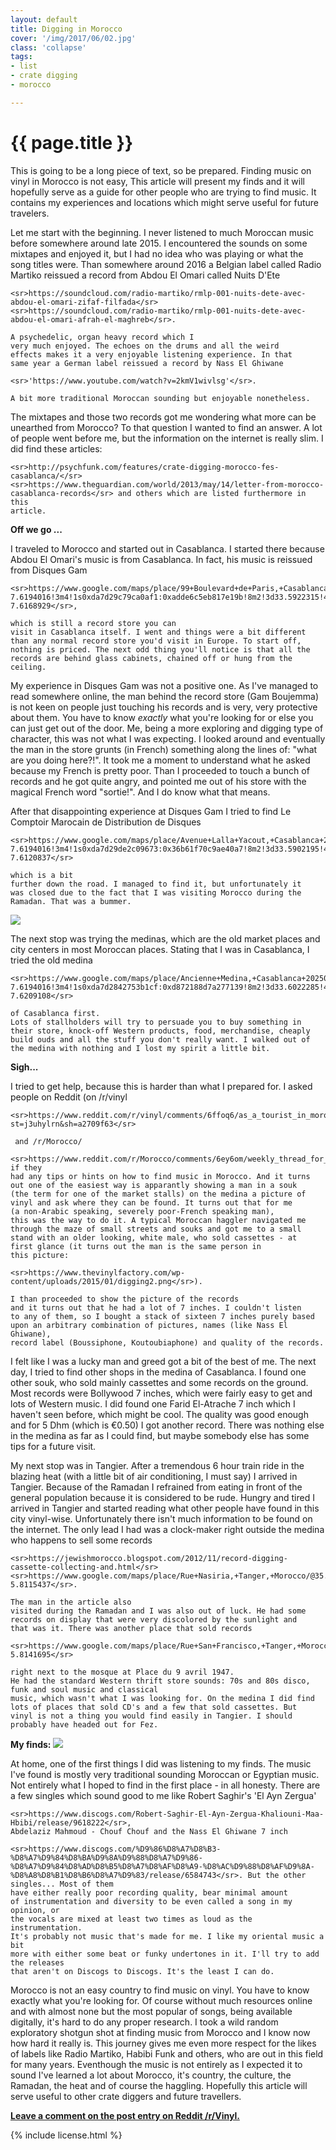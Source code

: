 ```yaml
---
layout: default
title: Digging in Morocco
cover: '/img/2017/06/02.jpg'
class: 'collapse'
tags:
- list
- crate digging
- morocco

---
```


<div class='pg post'>
  <h1>{{ page.title }}</h1>
  <p>
    This is going to be a long piece of text, so be prepared. Finding
    music on vinyl in Morocco is not easy,  This article will present my
    finds and it will hopefully serve as a guide for other
    people who are trying to find music. It contains my experiences and
    locations which might serve useful for future travelers.
  </p>
  <p>
    Let me start with the beginning. I never listened to much Moroccan music
    before somewhere around late 2015. I encountered the sounds on some
    mixtapes and enjoyed it, but I had no idea who was
    playing or
    what the song titles were. Than somewhere around 2016 a Belgian
    label called Radio Martiko reissued a record from Abdou El Omari
    called Nuits D'Ete

    <sr>https://soundcloud.com/radio-martiko/rmlp-001-nuits-dete-avec-abdou-el-omari-zifaf-filfada</sr>
    <sr>https://soundcloud.com/radio-martiko/rmlp-001-nuits-dete-avec-abdou-el-omari-afrah-el-maghreb</sr>.

    A psychedelic, organ heavy record which I
    very much enjoyed. The echoes on the drums and all the weird
    effects makes it a very enjoyable listening experience. In that
    same year a German label reissued a record by Nass El Ghiwane

    <sr>'https://www.youtube.com/watch?v=2kmV1wivlsg'</sr>.

    A bit more traditional Moroccan sounding but enjoyable nonetheless.
  </p>
  <p>
    The mixtapes and those two records got me wondering what more can be
    unearthed from Morocco?
    To that question I wanted to find an answer. A lot of people
    went before me, but the information on the internet is really slim.
    I did find these articles:

    <sr>http://psychfunk.com/features/crate-digging-morocco-fes-casablanca/</sr>
    <sr>https://www.theguardian.com/world/2013/may/14/letter-from-morocco-casablanca-records</sr> and others which are listed furthermore in this
    article.
  </p>

  <strong>Off we go ... </strong>
  <p>
    I traveled to Morocco and started out in Casablanca. I started there
    because Abdou El Omari's music is from Casablanca. In fact, his music
    is reissued from Disques Gam

    <sr>https://www.google.com/maps/place/99+Boulevard+de+Paris,+Casablanca+20250,+Morocco/@33.5931058,-7.6215903,17z/data=!4m13!1m7!3m6!1s0xda7d29b1d24c911:0x9db70758bd6ccf90!2sBoulevard+de+Paris,+Casablanca+20250,+Morocco!3b1!8m2!3d33.5931014!4d-7.6194016!3m4!1s0xda7d29c79ca0af1:0xadde6c5eb817e19b!8m2!3d33.5922315!4d-7.6168929</sr>,

    which is still a record store you can
    visit in Casablanca itself. I went and things were a bit different
    than any normal record store you'd visit in Europe. To start off,
    nothing is priced. The next odd thing you'll notice is that all the
    records are behind glass cabinets, chained off or hung from the
    ceiling.
  </p>
  <p>
    My experience in Disques Gam was not a positive one. As I've managed
    to read somewhere online, the man behind the record
    store (Gam Boujemma) is not keen on people just touching his records and
    is very, very protective about them. You
    have to know <i>exactly</i> what you're looking for or else you can
    just get out of the door. Me, being a more exploring and digging type
    of character, this was not what I was expecting. I looked around and
    eventually the man in the store grunts (in French) something along
    the lines of: "what are you doing here?!". It took me a moment to
    understand what he asked because my French is pretty poor. Than I
    proceeded to touch a bunch of records and he got quite angry, and
    pointed me out of his store with the magical French word "sortie!".
    And I do know what that means.
  </p>
  <p>
    After that disappointing experience at Disques Gam I tried to find
    Le Comptoir Marocain de Distribution de Disques

    <sr>https://www.google.com/maps/place/Avenue+Lalla+Yacout,+Casablanca+20250,+Morocco/@33.5907286,-7.6156143,17z/data=!4m13!1m7!3m6!1s0xda7d29b1d24c911:0x9db70758bd6ccf90!2sBoulevard+de+Paris,+Casablanca+20250,+Morocco!3b1!8m2!3d33.5931014!4d-7.6194016!3m4!1s0xda7d29de2c09673:0x36b61f70c9ae40a7!8m2!3d33.5902195!4d-7.6120837</sr>

    which is a bit
    further down the road. I managed to find it, but unfortunately it
    was closed due to the fact that I was visiting Morocco during the
    Ramadan. That was a bummer.

  </p>
  <img src='/img/2017/06/01.jpg'/>
  <p>
    The next stop was trying the medinas, which are the old market
    places and city centers in most Moroccan places. Stating that
    I was in Casablanca, I tried the old medina

    <sr>https://www.google.com/maps/place/Ancienne+Medina,+Casablanca+20250,+Morocco/@33.6009926,-7.6258712,16z/data=!3m1!4b1!4m13!1m7!3m6!1s0xda7d29b1d24c911:0x9db70758bd6ccf90!2sBoulevard+de+Paris,+Casablanca+20250,+Morocco!3b1!8m2!3d33.5931014!4d-7.6194016!3m4!1s0xda7d2842753b1cf:0xd872188d7a277139!8m2!3d33.6022285!4d-7.6209108</sr>

    of Casablanca first.
    Lots of stallholders will try to persuade you to buy something in
    their store, knock-off Western products, food, merchandise, cheaply
    build ouds and all the stuff you don't really want. I walked out of
    the medina with nothing and I lost my spirit a little bit.
  </p>
  <strong>Sigh...</strong>
  <p>
    I tried to get help, because this is harder than what I prepared for.
    I asked people on Reddit (on /r/vinyl

    <sr>https://www.reddit.com/r/vinyl/comments/6ffoq6/as_a_tourist_in_morocco_where_would_i_find_vinyl/?st=j3uhylrn&sh=a2709f63</sr>

     and /r/Morocco/

    <sr>https://www.reddit.com/r/Morocco/comments/6ey6om/weekly_thread_for_travel_related_questions/died3fq/</sr>) if they
    had any tips or hints on how to find music in Morocco. And it turns
    out one of the easiest way is apparantly showing a man in a souk
    (the term for one of the market stalls) on the medina a picture of
    vinyl and ask where they can be found. It turns out that for me
    (a non-Arabic speaking, severely poor-French speaking man),
    this was the way to do it. A typical Moroccan haggler navigated me
    through the maze of small streets and souks and got me to a small
    stand with an older looking, white male, who sold cassettes - at
    first glance (it turns out the man is the same person in
    this picture:

    <sr>https://www.thevinylfactory.com/wp-content/uploads/2015/01/digging2.png</sr>).

    I than proceeded to show the picture of the records
    and it turns out that he had a lot of 7 inches. I couldn't listen
    to any of them, so I bought a stack of sixteen 7 inches purely based
    upon an arbitrary combination of pictures, names (like Nass El Ghiwane),
    record label (Boussiphone, Koutoubiaphone) and quality of the records.
  </p>
  <p>
    I felt like I was a lucky man and greed got a bit of the best of me.
    The next day, I tried to find other shops in the medina of
    Casablanca. I found one other souk, who sold mainly cassettes and
    some records on the ground. Most records were Bollywood 7
    inches, which were fairly easy to get and lots of Western music.
    I did found one Farid El-Atrache 7 inch which I haven't seen
    before, which might be cool. The quality was good enough and
    for 5 Dhm (which is &euro;0.50) I got another record. There was
    nothing else in the medina as far as I could find, but maybe somebody
    else has some tips for a future visit.
  </p>
  <p>
    My next stop was in Tangier. After a tremendous 6 hour train ride
    in the blazing heat (with a little bit of air conditioning, I
    must say) I arrived in Tangier. Because of the Ramadan I refrained
    from eating in front of the general population because it is
    considered to be rude. Hungry and tired I arrived in Tangier and
    started reading what other people have found in this city vinyl-wise.
    Unfortunately there isn't much information to be found on the
    internet. The only lead I had was a clock-maker right outside
    the medina
    who happens to sell some records

    <sr>https://jewishmorocco.blogspot.com/2012/11/record-digging-cassette-collecting-and.html</sr>
    <sr>https://www.google.com/maps/place/Rue+Nasiria,+Tanger,+Morocco/@35.7858934,-5.8120909,19z/data=!3m1!4b1!4m5!3m4!1s0xd0c7f527f923205:0x746edd383fc74e92!8m2!3d35.7858923!4d-5.8115437</sr>.

    The man in the article also
    visited during the Ramadan and I was also out of luck. He had some
    records on display that were very discolored by the sunlight and
    that was it. There was another place that sold records

    <sr>https://www.google.com/maps/place/Rue+San+Francisco,+Tanger,+Morocco/@35.7842848,-5.8156549,17z/data=!4m5!3m4!1s0xd0c7f52cb762073:0xffd425c6556141c!8m2!3d35.7841482!4d-5.8141695</sr>

    right next to the mosque at Place du 9 avril 1947.
    He had the standard Western thrift store sounds: 70s and 80s disco,
    funk and soul music and classical
    music, which wasn't what I was looking for. On the medina I did find
    lots of places that sold CD's and a few that sold cassettes. But
    vinyl is not a thing you would find easily in Tangier. I should
    probably have headed out for Fez.
  </p>

  <strong>My finds:</strong>
  <img src='/img/2017/06/02.jpg'/>
  <p>
    At home, one of the first things I did was listening to my finds. The music
    I've found is mostly very
    traditional sounding Moroccan or Egyptian music. Not entirely what I
    hoped to find in the first place - in all honesty. There are a few singles
    which sound good to me like Robert Saghir's 'El Ayn Zergua'

    <sr>https://www.discogs.com/Robert-Saghir-El-Ayn-Zergua-Khaliouni-Maa-Hbibi/release/9618222</sr>,
    Abdelaziz Mahmoud - Chouf Chouf and the Nass El Ghiwane 7 inch

    <sr>https://www.discogs.com/%D9%86%D8%A7%D8%B3-%D8%A7%D9%84%D8%BA%D9%8A%D9%88%D8%A7%D9%86-%D8%A7%D9%84%D8%AD%D8%B5%D8%A7%D8%AF%D8%A9-%D8%AC%D9%88%D8%AF%D9%8A-%D8%A8%D8%B1%D8%B6%D8%A7%D9%83/release/6584743</sr>. But the other singles... Most of them
    have either really poor recording quality, bear minimal amount
    of instrumentation and diversity to be even called a song in my opinion, or
    the vocals are mixed at least two times as loud as the instrumentation.
    It's probably not music that's made for me. I like my oriental music a bit
    more with either some beat or funky undertones in it. I'll try to add the releases
    that aren't on Discogs to Discogs. It's the least I can do.
  </p>

  <p>
    Morocco is not an easy country to find music on vinyl. You have to know
    exactly what you're looking for. Of course without much resources online and with
    almost none but the most popular of songs, being available digitally,
    it's hard to do any proper research. I took a wild random exploratory shotgun shot
    at finding music from Morocco and I know now how hard it really is. This
    journey gives me even more respect for the likes of labels like Radio
    Martiko, Habibi Funk and others, who are out in this field for many years.
    Eventhough the music is not entirely as I expected it to sound I've learned
    a lot about Morocco, it's country, the culture, the Ramadan,
    the heat and of course the haggling. Hopefully this article will serve
    useful to other crate diggers and future travellers.
  </p>
  <p>
    <strong>
      <a href='https://www.reddit.com/r/vinyl/comments/6hdt2z/digging_in_morocco/?st=j3y6n0ri&sh=f1c716bf' target='_blank'>Leave a comment on the post entry on Reddit /r/Vinyl.</a>
    </strong>
  </p>
</div>

<div class='pg post'>
  {% include license.html %}
</div>
